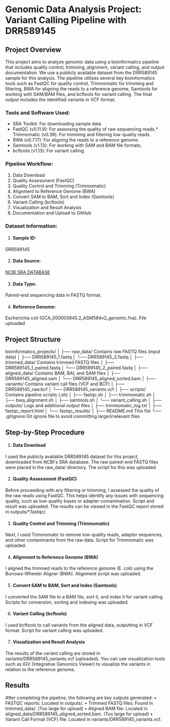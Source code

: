# Genomic Data Analysis Project: Variant Calling Pipeline with DRR589145

## Project Overview
This project aims to analyze genomic data using a bioinformatics pipeline that includes quality control, trimming, alignment, variant calling, and output documentation. We use a publicly available dataset from the DRR589145 sample for this analysis.
The pipeline utilizes several key bioinformatics tools such as FastQC for quality control, Trimmomatic for trimming and filtering, BWA for aligning the reads to a reference genome, Samtools for working with SAM/BAM files, and bcftools for variant calling. The final output includes the identified variants in VCF format.

### Tools and Software Used:
* SRA Toolkit: For downloading sample data
*	FastQC (v0.11.9): For assessing the quality of raw sequencing reads.*	Trimmomatic (v0.39): For trimming and filtering low-quality reads.
*	BWA (v0.7.17): For aligning the reads to a reference genome.
*	Samtools (v1.13): For working with SAM and BAM file formats.
*	bcftools (v1.13): For variant calling.

### Pipeline Workflow:
1.	Data Download
2.	Quality Assessment (FastQC)
3.	Quality Control and Trimming (Trimmomatic)
4.	Alignment to Reference Genome (BWA)
5.	Convert SAM to BAM, Sort and Index (Samtools)
6.	Variant Calling (bcftools)
7.	Visualization and Result Analysis
8.	Documentation and Upload to GitHub
   
### Dataset Information:
1.	#### Sample ID: 
DRR589145

2.	#### Data Source:
[NCBI SRA DATABASE]( https://trace.ncbi.nlm.nih.gov/Traces/?view=run_browser&acc=DRR589147&display=download)

3.	#### Data Type: 
Paired-end sequencing data in FASTQ format.

4.	#### Reference Genome: 
Escherichia coli (GCA_000005845.2_ASM584v2_genomic.fna). File uploaded

## Project Structure
bioinformatics_projects/
│
├── raw_data/                 Contains raw FASTQ files (input data)
│   ├── DRR589145_1.fastq
│   └── DRR589145_2.fastq
│
├── trimmed_data/             Contains trimmed FASTQ files
│   ├── DRR589145_1_paired.fastq
│   └── DRR589145_2_paired.fastq
│
├── aligned_data/             Contains BAM, BAI, and SAM files
│   ├── DRR589145_aligned.sam
│   └── DRR589145_aligned_sorted.bam
│
├── variants/                 Contains variant call files (VCF and BCF)
│   ├── DRR589145_raw.bcf
│   └── DRR589145_variants.vcf
│
├── scripts/                  Contains pipeline scripts (.sh)
│   ├── fastqc.sh
│   ├── trimmomatic.sh
│   ├── bwa_alignment.sh
│   ├── samtools.sh
│   └── variant_calling.sh
│
├── outputs/                  Logs and additional output files
│   ├── trimmomatic_log.txt
│   ├── fastqc_report.html
│   └── fastqc_results/
│
├── README.md                 This file
└── .gitignore                Git ignore file to avoid committing large/irrelevant files

## Step-by-Step Procedure
1. #### Data Download
I used the publicly available DRR589145 dataset for this project, downloaded from NCBI's SRA database. The raw paired-end FASTQ files were placed in the raw_data/ directory.
The script for this was uploaded

2. #### Quality Assessment (FastQC)
Before proceeding with any filtering or trimming, I assessed the quality of the raw reads using FastQC. This helps identify any issues with sequencing quality, such as low-quality bases or adapter contamination.
Script and result was uploaded.
The results can be viewed in the FastQC report stored in outputs/*.fastqc/.

3. #### Quality Control and Trimming (Trimmomatic)
Next, I used Trimmomatic to remove low-quality reads, adapter sequences, and other contaminants from the raw data.
Script for Trimmomatic was uploaded.

4. #### Alignment to Reference Genome (BWA)
I aligned the trimmed reads to the reference genome (E. coli) using the Burrows-Wheeler Aligner (BWA).
Alignment script was uploaded.

5. #### Convert SAM to BAM, Sort and Index (Samtools)
I converted the SAM file to a BAM file, sort it, and index it for variant calling.
Scripts for conversion, sorting and indexing was uploaded.

6. #### Variant Calling (bcftools)
I used bcftools to call variants from the aligned data, outputting in VCF format.
Script for variant calling was uploaded.

7. #### Visualization and Result Analysis
The results of the variant calling are stored in variants/DRR589145_variants.vcf (uploaded). You can use visualization tools such as IGV (Integrative Genomics Viewer) to visualize the variants in relation to the reference genome.

## Results
After completing the pipeline, the following are key outputs generated:
•	FASTQC reports: Located in outputs/.
•	Trimmed FASTQ files: Found in trimmed_data/. (Too large for upload)
•	Aligned BAM file: Located in aligned_data/DRR589145_aligned_sorted.bam. (Too large for upload)
•	Variant Call Format (VCF) file: Located in variants/DRR589145_variants.vcf.




